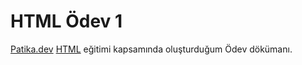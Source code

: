 # HTML Ödev 1
[Patika.dev](https://www.patika.dev) [HTML](https://app.patika.dev/courses/html) eğitimi kapsamında oluşturduğum Ödev dökümanı.
